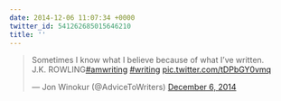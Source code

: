 ```yaml
---
date: 2014-12-06 11:07:34 +0000
twitter_id: 541262685015646210
title: ''
---
```


<blockquote class="twitter-tweet"><p lang="en" dir="ltr">Sometimes I know what I believe because of what I’ve written.<br>J.K. ROWLING<a href="https://twitter.com/hashtag/amwriting?src=hash&amp;ref_src=twsrc%5Etfw">#amwriting</a> <a href="https://twitter.com/hashtag/writing?src=hash&amp;ref_src=twsrc%5Etfw">#writing</a> <a href="http://t.co/tDPbGY0vmq">pic.twitter.com/tDPbGY0vmq</a></p>&mdash; Jon Winokur (@AdviceToWriters) <a href="https://twitter.com/AdviceToWriters/status/541185317290524673?ref_src=twsrc%5Etfw">December 6, 2014</a></blockquote>
<script async src="https://platform.twitter.com/widgets.js" charset="utf-8"></script>

